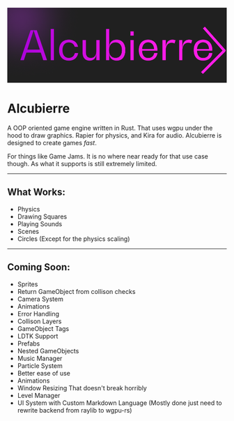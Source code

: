 ![Logo](logo.png)
# Alcubierre
A OOP oriented game engine written in Rust. That uses wgpu under the hood to draw graphics. Rapier for physics, and Kira for audio.
Alcubierre is designed to create games *fast*. 

For things like Game Jams. 
It is no where near ready for that use case though. As what it supports is still extremely limited.

---

## What Works:
* Physics
* Drawing Squares
* Playing Sounds
* Scenes
* Circles (Except for the physics scaling)

---

## Coming Soon:
* Sprites
* Return GameObject from collison checks
* Camera System
* Animations
* Error Handling
* Collison Layers
* GameObject Tags
* LDTK Support
* Prefabs
* Nested GameObjects
* Music Manager
* Particle System
* Better ease of use
* Animations
* Window Resizing That doesn't break horribly
* Level Manager
* UI System with Custom Markdown Language (Mostly done just need to rewrite backend from raylib to wgpu-rs)
